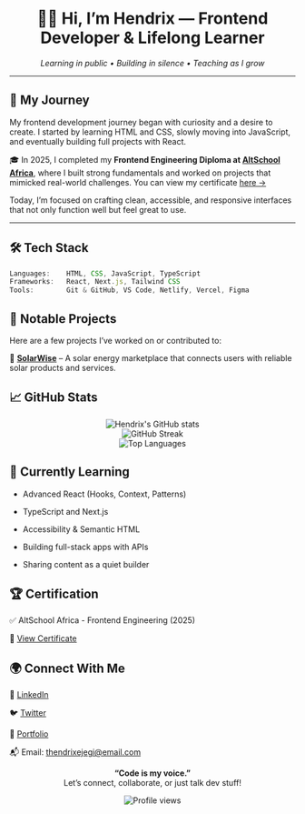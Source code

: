 <h1 align="center">👋🏾 Hi, I’m Hendrix — Frontend Developer & Lifelong Learner</h1>

<p align="center">
  <em>Learning in public • Building in silence • Teaching as I grow</em>
</p>

---

## 🚀 My Journey

My frontend development journey began with curiosity and a desire to create. I started by learning HTML and CSS, slowly moving into JavaScript, and eventually building full projects with React.

🎓 In 2025, I completed my **Frontend Engineering Diploma at [AltSchool Africa](https://altschoolafrica.com/)**, where I built strong fundamentals and worked on projects that mimicked real-world challenges. You can view my certificate [here →](https://drive.google.com/file/d/1VLThhLWdxLZTjgnmnQvZ0H1zvjgYWbmn/view?usp=drive_link)

Today, I’m focused on crafting clean, accessible, and responsive interfaces that not only function well but feel great to use.

---

## 🛠️ Tech Stack

```ts
Languages:    HTML, CSS, JavaScript, TypeScript
Frameworks:   React, Next.js, Tailwind CSS
Tools:        Git & GitHub, VS Code, Netlify, Vercel, Figma
```
## 🧩 Notable Projects
Here are a few projects I’ve worked on or contributed to:

🔋 **[SolarWise](https://solar-wise-one.vercel.app/)** – A solar energy marketplace that connects users with reliable solar products and services.

## 📈 GitHub Stats
<p align="center"> <img src="https://github-readme-stats.vercel.app/api?username=hendrixejegi&show_icons=true&theme=tokyonight" alt="Hendrix's GitHub stats" /> <br /> <img src="https://github-readme-streak-stats.herokuapp.com/?user=hendrixejegi&theme=tokyonight" alt="GitHub Streak" /> <br /> <img src="https://github-readme-stats.vercel.app/api/top-langs/?username=hendrixejegi&layout=compact&theme=tokyonight" alt="Top Languages" /> </p>

## 🌱 Currently Learning
- Advanced React (Hooks, Context, Patterns)

- TypeScript and Next.js

- Accessibility & Semantic HTML

- Building full-stack apps with APIs

- Sharing content as a quiet builder

## 🏆 Certification
✅ AltSchool Africa - Frontend Engineering (2025)

📄 [View Certificate](https://drive.google.com/file/d/1VLThhLWdxLZTjgnmnQvZ0H1zvjgYWbmn/view?usp=drive_link)

## 🌍 Connect With Me
🧠 [LinkedIn](https://www.linkedin.com/in/hendrixabugewaejegi/)

🐦 [Twitter](https://x.com/codeDripX)

💼 [Portfolio](https://drive.google.com/file/d/10ufKwGVJeCx0vQyuXlr6-koLwN9MF9D4/view?usp=sharing)

📬 Email: thendrixejegi@email.com

<p align="center"> <strong>“Code is my voice.”</strong> <br /> Let’s connect, collaborate, or just talk dev stuff! </p> <p align="center"> <img src="https://komarev.com/ghpvc/?username=hendrixejegi&label=Profile%20views&color=0e75b6&style=flat" alt="Profile views" /> </p>

